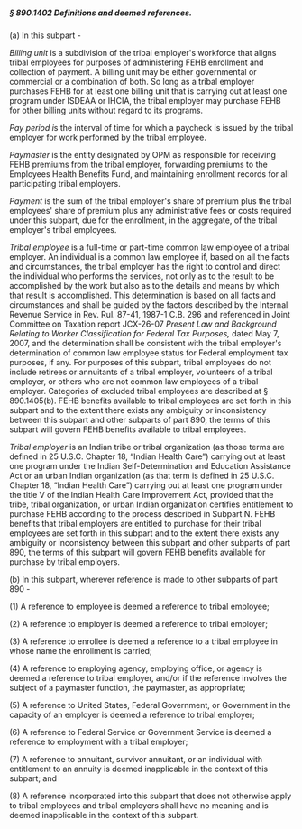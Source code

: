 ##### § 890.1402 Definitions and deemed references. #####

(a) In this subpart -

*Billing unit* is a subdivision of the tribal employer's workforce that aligns tribal employees for purposes of administering FEHB enrollment and collection of payment. A billing unit may be either governmental or commercial or a combination of both. So long as a tribal employer purchases FEHB for at least one billing unit that is carrying out at least one program under ISDEAA or IHCIA, the tribal employer may purchase FEHB for other billing units without regard to its programs.

*Pay period i*s the interval of time for which a paycheck is issued by the tribal employer for work performed by the tribal employee.

*Paymaster* is the entity designated by OPM as responsible for receiving FEHB premiums from the tribal employer, forwarding premiums to the Employees Health Benefits Fund, and maintaining enrollment records for all participating tribal employers.

*Payment* is the sum of the tribal employer's share of premium plus the tribal employees' share of premium plus any administrative fees or costs required under this subpart, due for the enrollment, in the aggregate, of the tribal employer's tribal employees.

*Tribal employee* is a full-time or part-time common law employee of a tribal employer. An individual is a common law employee if, based on all the facts and circumstances, the tribal employer has the right to control and direct the individual who performs the services, not only as to the result to be accomplished by the work but also as to the details and means by which that result is accomplished. This determination is based on all facts and circumstances and shall be guided by the factors described by the Internal Revenue Service in Rev. Rul. 87-41, 1987-1 C.B. 296 and referenced in Joint Committee on Taxation report JCX-26-07 *Present Law and Background Relating to Worker Classification for Federal Tax Purposes,* dated May 7, 2007, and the determination shall be consistent with the tribal employer's determination of common law employee status for Federal employment tax purposes, if any. For purposes of this subpart, tribal employees do not include retirees or annuitants of a tribal employer, volunteers of a tribal employer, or others who are not common law employees of a tribal employer. Categories of excluded tribal employees are described at § 890.1405(b). FEHB benefits available to tribal employees are set forth in this subpart and to the extent there exists any ambiguity or inconsistency between this subpart and other subparts of part 890, the terms of this subpart will govern FEHB benefits available to tribal employees.

*Tribal employer* is an Indian tribe or tribal organization (as those terms are defined in 25 U.S.C. Chapter 18, “Indian Health Care”) carrying out at least one program under the Indian Self-Determination and Education Assistance Act or an urban Indian organization (as that term is defined in 25 U.S.C. Chapter 18, “Indian Health Care”) carrying out at least one program under the title V of the Indian Health Care Improvement Act, provided that the tribe, tribal organization, or urban Indian organization certifies entitlement to purchase FEHB according to the process described in Subpart N. FEHB benefits that tribal employers are entitled to purchase for their tribal employees are set forth in this subpart and to the extent there exists any ambiguity or inconsistency between this subpart and other subparts of part 890, the terms of this subpart will govern FEHB benefits available for purchase by tribal employers.

(b) In this subpart, wherever reference is made to other subparts of part 890 -

(1) A reference to employee is deemed a reference to tribal employee;

(2) A reference to employer is deemed a reference to tribal employer;

(3) A reference to enrollee is deemed a reference to a tribal employee in whose name the enrollment is carried;

(4) A reference to employing agency, employing office, or agency is deemed a reference to tribal employer, and/or if the reference involves the subject of a paymaster function, the paymaster, as appropriate;

(5) A reference to United States, Federal Government, or Government in the capacity of an employer is deemed a reference to tribal employer;

(6) A reference to Federal Service or Government Service is deemed a reference to employment with a tribal employer;

(7) A reference to annuitant, survivor annuitant, or an individual with entitlement to an annuity is deemed inapplicable in the context of this subpart; and

(8) A reference incorporated into this subpart that does not otherwise apply to tribal employees and tribal employers shall have no meaning and is deemed inapplicable in the context of this subpart.